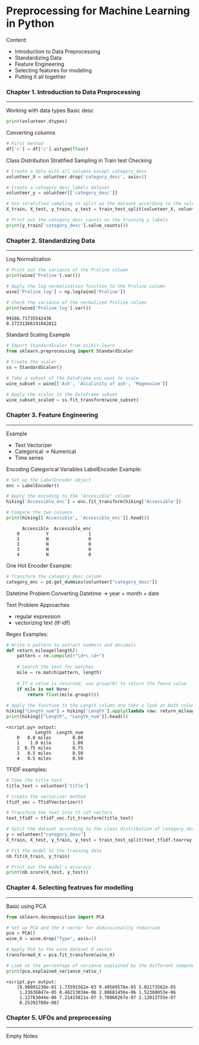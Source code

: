 # Preprocessing for Machine Learning in Python
Content:
- Introduction to Data Preprocessing
- Standardizing Data
- Feature Engineering
- Selecting features for modeling
- Putting it all together

### Chapter 1. Introduction to Data Preprocessing
---
Working with data types
Basic desc
```python
print(volunteer.dtypes)
```
Converting columns
```python
# First method
df['c'] = df['c'].astype(float)
```

Class Distribution Stratified Sampling in Train test
Checking
```python
# Create a data with all columns except category_desc
volunteer_X = volunteer.drop('category_desc', axis=1)

# Create a category_desc labels dataset
volunteer_y = volunteer[['category_desc']]

# Use stratified sampling to split up the dataset according to the volunteer_y dataset
X_train, X_test, y_train, y_test = train_test_split(volunteer_X, volunteer_y, stratify=volunteer_y)

# Print out the category_desc counts on the training y labels
print(y_train['category_desc'].value_counts())
```

### Chapter 2. Standardizing Data
---
Log Normalization
```python
# Print out the variance of the Proline column
print(wine['Proline'].var())

# Apply the log normalization function to the Proline column
wine['Proline_log'] = np.log(wine['Proline'])

# Check the variance of the normalized Proline column
print(wine['Proline_log'].var())
```
```
99166.71735542436
0.17231366191842012
```
Standard Scaling Example
```python
# Import StandardScaler from scikit-learn
from sklearn.preprocessing import StandardScaler

# Create the scaler
ss = StandardScaler()

# Take a subset of the DataFrame you want to scale 
wine_subset = wine[['Ash', 'Alcalinity of ash', 'Magnesium']]

# Apply the scaler to the DataFrame subset
wine_subset_scaled = ss.fit_transform(wine_subset)
```
### Chapter 3. Feature Engineering
---
Example
- Text Vectorizer
- Categorical -> Numerical
- Time series

Encoding Categorical Variables
LabelEncoder Example:
```python
# Set up the LabelEncoder object
enc = LabelEncoder()

# Apply the encoding to the "Accessible" column
hiking['Accessible_enc'] = enc.fit_transform(hiking['Accessible'])

# Compare the two columns
print(hiking[['Accessible', 'Accessible_enc']].head())
```
```
      Accessible  Accessible_enc
    0          Y               1
    1          N               0
    2          N               0
    3          N               0
    4          N               0
```
One Hot Encoder Example:
```python
# Transform the category_desc column
category_enc = pd.get_dummies(volunteer["category_desc"])
```

Datetime Problem
Converting Datetime -> year + month + date

Text Problem Approaches
- regular expression
- vectorizing text (tf-idf)

Regex Examples:
```python
# Write a pattern to extract numbers and decimals
def return_mileage(length):
    pattern = re.compile(r"\d+\.\d+")
    
    # Search the text for matches
    mile = re.match(pattern, length)
    
    # If a value is returned, use group(0) to return the found value
    if mile is not None:
        return float(mile.group(0))
        
# Apply the function to the Length column and take a look at both columns
hiking["Length_num"] = hiking['Length'].apply(lambda row: return_mileage(row))
print(hiking[["Length", "Length_num"]].head())
```
```
<script.py> output:
           Length  Length_num
    0   0.8 miles        0.80
    1    1.0 mile        1.00
    2  0.75 miles        0.75
    3   0.5 miles        0.50
    4   0.5 miles        0.50
```

TFIDF examples:
```python
# Take the title text
title_text = volunteer['title']

# Create the vectorizer method
tfidf_vec = TfidfVectorizer()

# Transform the text into tf-idf vectors
text_tfidf = tfidf_vec.fit_transform(title_text)

# Split the dataset according to the class distribution of category_desc
y = volunteer["category_desc"]
X_train, X_test, y_train, y_test = train_test_split(text_tfidf.toarray(), y, stratify=y)

# Fit the model to the training data
nb.fit(X_train, y_train)

# Print out the model's accuracy
print(nb.score(X_test, y_test))
```

### Chapter 4. Selecting featrues for modelling
---
Basic using PCA
```python
from sklearn.decomposition import PCA

# Set up PCA and the X vector for diminsionality reduction
pca = PCA()
wine_X = wine.drop("Type", axis=1)

# Apply PCA to the wine dataset X vector
transformed_X = pca.fit_transform(wine_X)

# Look at the percentage of variance explained by the different components
print(pca.explained_variance_ratio_)
```
```
<script.py> output:
    [9.98091230e-01 1.73591562e-03 9.49589576e-05 5.02173562e-05
     1.23636847e-05 8.46213034e-06 2.80681456e-06 1.52308053e-06
     1.12783044e-06 7.21415811e-07 3.78060267e-07 2.12013755e-07
     8.25392788e-08]
```
### Chapter 5. UFOs and preprocessing
---
Empty Notes
